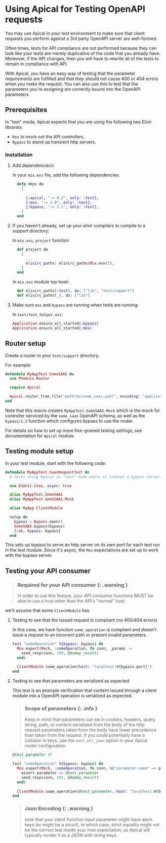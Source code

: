# Using Apical for Testing OpenAPI requests

You may use Apical in your test environment to make sure that client requests 
you perform against a 3rd party OpenAPI server are well-formed.

Often times, tests for API compliance are not performed because they can look
like your tests are merely duplicative of the code that you already have.
Moreover, if the API changes, then you will have to rewrite all of the tests
to remain in compliance with API.

With Apical, you have an easy way of testing that the parameter requirements
are fulfilled and that they should not cause 400 or 404 errors when you 
make the request.  You can also use this to test that the parameters you're
assigning are correctly bound into the OpenAPI parameters.

## Prerequisites

In "test" mode, Apical expects that you are using the following two Elixir
libraries:

- `Mox` to mock out the API controllers.
- `Bypass` to stand up transient http servers.

### Installation

1. Add dependenciecs:

    In your `mix.exs` file, add the following dependencies:

    ```elixir
      defp deps do
        [
            ...
          {:apical, "~> 0.2", only: :test},
          {:mox, "~> 1.0", only: :test},
          {:bypass, "~> 2.1", only: :test},
        ]
      end
    ```

2. If you haven't already, set up your elixir compilers to compile to a support directory:

    In `mix.exs`, `project` function
    
    ```elixir
      def project do
        [
          ...
          elixirc_paths: elixirc_paths(Mix.env()),
        ]
      end
    ```

    In `mix.exs` module top level:
  
    ```elixir
      def elixirc_paths(:test), do: ["lib", "test/support"]
      def elixirc_paths(_), do: ["lib"]
    ```

3. Make sure `mox` and `bypass` are running when tests are running:
    
    In `test/test_helper.exs`:

    ```elixir
    Application.ensure_all_started(:bypass)
    Application.ensure_all_started(:mox)
    ```

## Router setup

Create a router in your `test/support` directory.

For example:

```elixir
defmodule MyAppTest.SomeSAAS do
  use Phoenix.Router

  require Apical

  Apical.router_from_file("path/to/some_saas.yaml", encoding: "application/yaml", testing: :auto)
end
```

Note that this macro creates `MyAppTest.SomeSAAS.Mock` which is the mock for controller serviced
by the `some_saas` OpenAPI schema, as well as the `bypass/1,2` function which configures bypass
to use the router.

For details on how to set up more fine-grained testing settings, see documentation for `Apical` module.

## Testing module setup

In your test module, start with the following code:

```elixir
defmodule MyAppTest.SaasRequestTest do
  # tests using Apical in "test" mode where it creates a bypass server.

  use ExUnit.Case, async: true

  alias MyAppTest.SomeSAAS
  alias MyAppTest.SomeSAAS.Mock

  alias MyApp.ClientModule

  setup do
    bypass = Bypass.open()
    SomeSAAS.bypass(bypass)
    {:ok, bypass: bypass}
  end
```

This sets up bypass to serve an http server on its own port for each test
run in the test module.  Since it's async, the `Mox` expectations are set
up to work with the bypass server.

## Testing your API consumer

> ### Required for your API consumer {: .warning }
>
> In order to use this feature, your API consumer functions MUST be able to
> use a host other than the API's "normal" host.

we'll assume that some `ClientModule` has 

1. Testing to see that the issued request is compliant (no 400/404 errors)

    In this case, we have function `some_operation` is compliant and doesn't
    issue a request to an incorrect path or present invalid parameters.
  
    ```elixir
    test "someOperation" %{bypass: bypass} do
      Mox.expect(Mock, :someOperation, fn conn, _params ->
        send_resp(conn, 200, @dummy_result)
      end)
  
      ClientModule.some_operation(host: "localhost:#{bypass.port}")
    end
    ```

2. Testing to see that parameters are serialized as expected

    This test is an example verification that content issued through a client
    module into a OpenAPI operation is serialized as expected. 
    
    > ### Scope of parameters {: .info }
    >
    > Keep in mind that parameters can be in cookies, headers, query string, path,
    > or content serialized from the body of the http request
    > parameters taken from the body have lower precedence than taken from the 
    > request, if you could potentially have a collision in keys, use the 
    > `nest_all_json` option in your Apical router configuration.
  
    ```elixir
    @test_parameter 47
  
    test "someOperation" %{bypass: bypass} do
      Mox.expect(Mock, :someOperation, fn conn, %{"parameter-name" => parameter} ->
        assert parameter == @test_parameter
        send_resp(conn, 201, @dummy_result)
      end)
  
      ClientModule.some_operation(@test_parameter, host: "localhost:#{bypass.port}")
    end
    ```
  
    > ### Json Encoding {: .warning }
    >
    > note that your client function input parameter might have atom keys (or might
    > be a struct), in which case, strict equality might not be the correct test 
    > inside your mox expectation, as Apical will typically render it as a JSON with 
    > string keys.